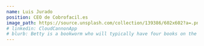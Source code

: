 ```yaml
---
name: Luis Jurado
position: CEO de Cobrofacil.es
image_path: https://source.unsplash.com/collection/139386/602x602?a=.png
# linkedin: CloudCannonApp
# blurb: Betty is a bookworm who will typically have four books on the go.
---
```

